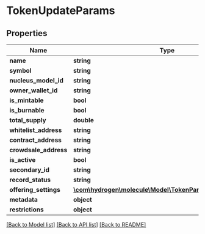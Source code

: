 # TokenUpdateParams

## Properties
Name | Type | Description | Notes
------------ | ------------- | ------------- | -------------
**name** | **string** |  | [optional] 
**symbol** | **string** |  | [optional] 
**nucleus_model_id** | **string** |  | [optional] 
**owner_wallet_id** | **string** |  | [optional] 
**is_mintable** | **bool** |  | [optional] 
**is_burnable** | **bool** |  | [optional] 
**total_supply** | **double** |  | [optional] 
**whitelist_address** | **string** |  | [optional] 
**contract_address** | **string** |  | [optional] 
**crowdsale_address** | **string** |  | [optional] 
**is_active** | **bool** |  | [optional] 
**secondary_id** | **string** |  | [optional] 
**record_status** | **string** |  | [optional] 
**offering_settings** | [**\com\hydrogen\molecule\Model\TokenParamsOfferingSettings**](TokenParamsOfferingSettings.md) |  | [optional] 
**metadata** | **object** |  | [optional] 
**restrictions** | **object** |  | [optional] 

[[Back to Model list]](../README.md#documentation-for-models) [[Back to API list]](../README.md#documentation-for-api-endpoints) [[Back to README]](../README.md)


